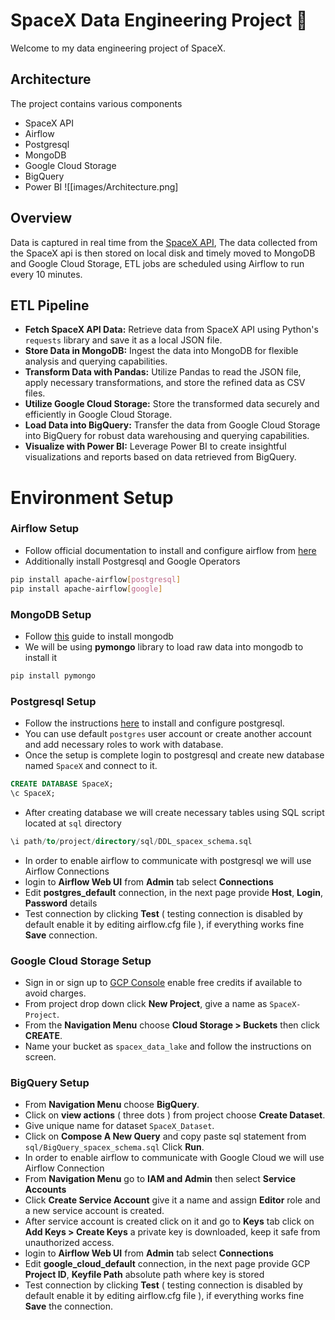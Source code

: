 # SpaceX Data Engineering Project 🚀

Welcome to my data engineering project of SpaceX.
## Architecture
The project contains various components
- SpaceX API
- Airflow
- Postgresql
- MongoDB
- Google Cloud Storage
- BigQuery
- Power BI
![[images/Architecture.png]
## Overview
Data is captured in real time from the [SpaceX API](https://github.com/r-spacex/SpaceX-API), The data collected from the SpaceX api is then stored on local disk and timely moved to MongoDB and Google Cloud Storage, ETL jobs are scheduled using Airflow to run every 10 minutes.
## ETL Pipeline
- **Fetch SpaceX API Data:** Retrieve data from SpaceX API using Python's `requests` library and save it as a local JSON file.
- **Store Data in MongoDB:** Ingest the data into MongoDB for flexible analysis and querying capabilities.
- **Transform Data with Pandas:** Utilize Pandas to read the JSON file, apply necessary transformations, and store the refined data as CSV files.
- **Utilize Google Cloud Storage:** Store the transformed data securely and efficiently in Google Cloud Storage.
- **Load Data into BigQuery:** Transfer the data from Google Cloud Storage into BigQuery for robust data warehousing and querying capabilities.
- **Visualize with Power BI:** Leverage Power BI to create insightful visualizations and reports based on data retrieved from BigQuery.
# Environment Setup

### Airflow Setup
- Follow official documentation to install and configure airflow from [here](https://airflow.apache.org/docs/apache-airflow/stable/installation/index.html)
- Additionally install Postgresql and Google Operators 
```bash
pip install apache-airflow[postgresql]
pip install apache-airflow[google]
```
### MongoDB Setup
- Follow [this](https://www.mongodb.com/docs/manual/installation/) guide to install mongodb 
- We will be using **pymongo** library to load raw data into mongodb to install it
```bash
pip install pymongo
```
### Postgresql Setup
- Follow the instructions [here](https://ubuntu.com/server/docs/databases-postgresql) to install and configure postgresql.
- You can use default `postgres` user account or create another account and add necessary roles to work with database.
- Once the setup is complete login to postgresql and create new database named `SpaceX` and connect to it.
```sql
CREATE DATABASE SpaceX;
\c SpaceX;
```
- After creating database we will create necessary tables using SQL script located at `sql` directory
```sql
\i path/to/project/directory/sql/DDL_spacex_schema.sql
```
- In order to enable airflow to communicate with postgresql we will use Airflow Connections
- login to **Airflow Web UI** from **Admin** tab select **Connections**
- Edit **postgres_default** connection, in the next page provide **Host**, **Login**, **Password** details
- Test connection by clicking **Test** ( testing connection is disabled by default enable it by editing airflow.cfg file ), if everything works fine **Save** connection.
### Google Cloud Storage Setup
- Sign in or sign up to [GCP Console](https://console.cloud.google.com) enable free credits if available to avoid charges.
- From project drop down click **New Project**, give a name as `SpaceX-Project`. 
- From the **Navigation Menu** choose **Cloud Storage > Buckets** then click **CREATE**.
- Name your bucket as `spacex_data_lake` and follow the instructions on screen.
### BigQuery Setup
- From **Navigation Menu** choose **BigQuery**.
- Click on **view actions** ( three dots ) from project choose **Create Dataset**.
- Give unique name for dataset `SpaceX_Dataset`.
- Click on **Compose A New Query** and copy paste sql statement from `sql/BigQuery_spacex_schema.sql` Click **Run**.
- In order to enable airflow to communicate with Google Cloud we will use Airflow Connection
- From **Navigation Menu** go to **IAM and Admin** then select **Service Accounts**
- Click **Create Service Account** give it a name and assign **Editor** role and a new service account is created.
- After service account is created click on it and go to **Keys** tab click on **Add Keys > Create Keys** a private key is downloaded, keep it safe from unauthorized access. 
- login to **Airflow Web UI** from **Admin** tab select **Connections**
- Edit **google_cloud_default** connection, in the next page provide GCP **Project ID**, **Keyfile Path** absolute path where key is stored
- Test connection by clicking **Test** ( testing connection is disabled by default enable it by editing airflow.cfg file ),  if everything works fine **Save** the connection.
